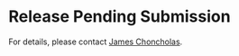 # Release Pending Submission

For details, please contact [James Choncholas](mailto:jchoncholas3@gatech.edu).
